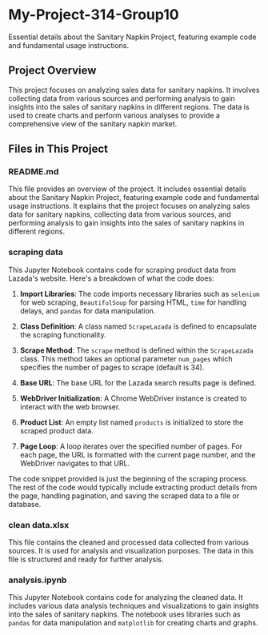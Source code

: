 # My-Project-314-Group10
Essential details about the Sanitary Napkin Project, featuring example code and fundamental usage instructions.

## Project Overview

This project focuses on analyzing sales data for sanitary napkins. It involves collecting data from various sources and performing analysis to gain insights into the sales of sanitary napkins in different regions. The data is used to create charts and perform various analyses to provide a comprehensive view of the sanitary napkin market.

## Files in This Project

### README.md
This file provides an overview of the project. It includes essential details about the Sanitary Napkin Project, featuring example code and fundamental usage instructions. It explains that the project focuses on analyzing sales data for sanitary napkins, collecting data from various sources, and performing analysis to gain insights into the sales of sanitary napkins in different regions.

### scraping data 
This Jupyter Notebook contains code for scraping product data from Lazada's website. Here's a breakdown of what the code does:

1. **Import Libraries**: The code imports necessary libraries such as `selenium` for web scraping, `BeautifulSoup` for parsing HTML, `time` for handling delays, and `pandas` for data manipulation.

2. **Class Definition**: A class named `ScrapeLazada` is defined to encapsulate the scraping functionality.

3. **Scrape Method**: The `scrape` method is defined within the `ScrapeLazada` class. This method takes an optional parameter `num_pages` which specifies the number of pages to scrape (default is 34).

4. **Base URL**: The base URL for the Lazada search results page is defined.

5. **WebDriver Initialization**: A Chrome WebDriver instance is created to interact with the web browser.

6. **Product List**: An empty list named `products` is initialized to store the scraped product data.

7. **Page Loop**: A loop iterates over the specified number of pages. For each page, the URL is formatted with the current page number, and the WebDriver navigates to that URL.

The code snippet provided is just the beginning of the scraping process. The rest of the code would typically include extracting product details from the page, handling pagination, and saving the scraped data to a file or database.

### clean data.xlsx
This file contains the cleaned and processed data collected from various sources. It is used for analysis and visualization purposes. The data in this file is structured and ready for further analysis.

### analysis.ipynb
This Jupyter Notebook contains code for analyzing the cleaned data. It includes various data analysis techniques and visualizations to gain insights into the sales of sanitary napkins. The notebook uses libraries such as `pandas` for data manipulation and `matplotlib` for creating charts and graphs.



